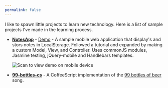 ```yaml
---
permalink: false
---
```

I like to spawn little projects to learn new technology. Here is a list of
sample projects I've made in the learning process.

- **[NotesApp](http://github.com/sukima/NotesApp-Sample/)** -
  [Demo](http://sukima.github.com/NotesApp-Sample/) - A sample mobile
  web application that display's and stors notes in LocalStorage. Followed a
  tutorial and expanded by making a custom Model, View, and Controller. Uses
  commonJS modules, Jasmine testing, jQuery-mobile and Handlebars templates.

  ![Scan to view demo on mobile device](http://sukima.github.com/NotesApp-Sample/images/NotesApp-Sample-qrcode.png)

- **[99-bottles-cs](http://sukima.github.com/99-bottles-cs/)** - A CoffeeScript
  implementation of the [99 bottles of beer](http://www.99-bottles-of-beer.net/) song.

